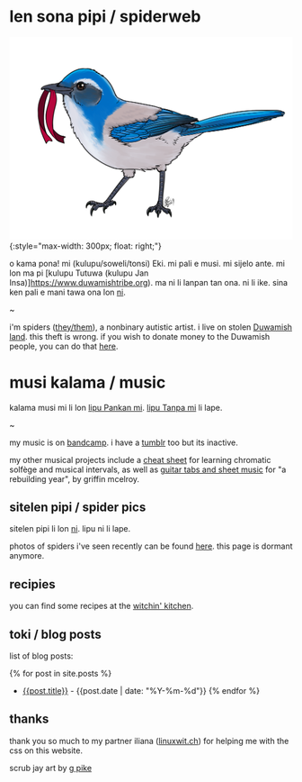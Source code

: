 # len sona pipi / spiderweb

![toki pona:  waso li uta e linja.  english: a california scrub jay holding a red ribbon in its mouth](./img/scrub-jay.png){:style="max-width: 300px; float: right;"}

o kama pona!  mi (kulupu/soweli/tonsi) Eki.  mi pali e musi.  mi sijelo ante.  mi lon ma pi [kulupu Tutuwa (kulupu Jan Insa)]https://www.duwamishtribe.org).  ma ni li lanpan tan ona.  ni li ike. sina ken pali e mani tawa ona lon [ni](https://www.realrentduwamish.org/).

~

i'm spiders ([they/them](http://pronoun.is/they)), a nonbinary autistic artist. i live on stolen [Duwamish land](https://www.duwamishtribe.org).  this theft is wrong.  if you wish to donate money to the Duwamish people, you can do that [here](https://www.realrentduwamish.org/).

# musi kalama / music

kalama musi mi li lon [lipu Pankan mi](https://spiders.bandcamp.com). [lipu Tanpa mi](https://neonpixii.tumblr.com) li lape.

~

my music is on [bandcamp](https://spiders.bandcamp.com).  i have a [tumblr](https://neonpixii.tumblr.com) too but its inactive.

my other musical projects include a [cheat sheet](./files/solfège-chart.pdf) for learning chromatic solfège and musical intervals, as well as [guitar tabs and sheet music](./files/a-rebuilding-year.pdf) for "a rebuilding year", by griffin mcelroy.

## sitelen pipi / spider pics

sitelen pipi li lon [ni](./spider-pics.md).  lipu ni li lape.

photos of spiders i've seen recently can be found [here](./spider-pics.md).  this page is dormant anymore.

## recipies

you can find some recipes at the [witchin' kitchen](./recipes.md).

## toki / blog posts

list of blog posts:

{% for post in site.posts %}
- [{{post.title}}]({{post.url}}) - {{post.date | date: "%Y-%m-%d"}}
{% endfor %}

## thanks

thank you so much to my partner iliana ([linuxwit.ch](https://linuxwit.ch)) for helping me with the css on this website. 

scrub jay art by [g pike](http://artofgpike.com)
